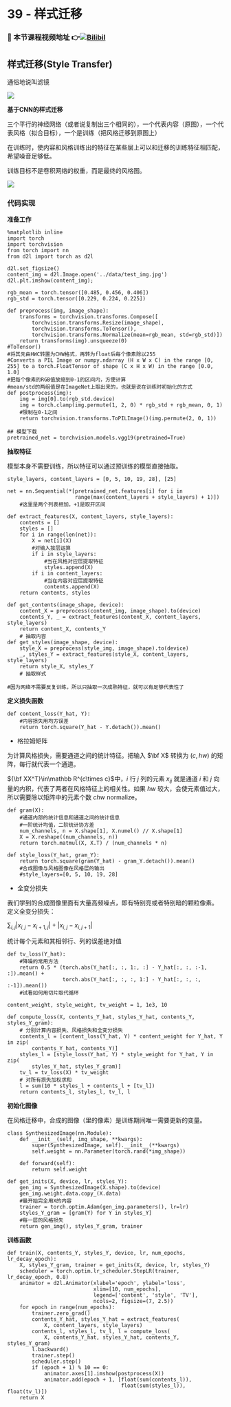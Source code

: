 # 39 - 样式迁移

### 🎦 本节课程视频地址 👉[![Bilibil](https://i2.hdslb.com/bfs/archive/be5a425d39483a2af5950792d4c9a1a1753a81ea.jpg@640w_400h_100Q_1c.webp)](https://www.bilibili.com/video/BV1Eh41167GN)
## 样式迁移(Style Transfer)

通俗地说叫滤镜

![](\Images/039-01.gif)

**基于CNN的样式迁移**

三个平行的神经网络（或者说复制出三个相同的），一个代表内容（原图），一个代表风格（拟合目标），一个是训练（把风格迁移到原图上）

在训练时，使内容和风格训练出的特征在某些层上可以和迁移的训练特征相匹配，希望噪音足够低。

训练目标不是卷积网络的权重，而是最终的风格图。

![](\Images/039-02.png)

### 代码实现

**准备工作**

```
%matplotlib inline
import torch
import torchvision
from torch import nn
from d2l import torch as d2l

d2l.set_figsize()
content_img = d2l.Image.open('../data/test_img.jpg')
d2l.plt.imshow(content_img);
```

```
rgb_mean = torch.tensor([0.485, 0.456, 0.406])
rgb_std = torch.tensor([0.229, 0.224, 0.225])

def preprocess(img, image_shape):
    transforms = torchvision.transforms.Compose([
        torchvision.transforms.Resize(image_shape),
        torchvision.transforms.ToTensor(),
        torchvision.transforms.Normalize(mean=rgb_mean, std=rgb_std)])
    return transforms(img).unsqueeze(0)
#ToTensor()
#将其先由HWC转置为CHW格式，再转为float后每个像素除以255
#Converts a PIL Image or numpy.ndarray (H x W x C) in the range [0, 255] to a torch.FloatTensor of shape (C x H x W) in the range [0.0, 1.0]
#把每个像素的RGB值放缩到0-1的区间内，方便计算
#mean/std的两组值是在ImageNet上取出来的，也就是说在训练时初始化的方式
def postprocess(img):
    img = img[0].to(rgb_std.device)
    img = torch.clamp(img.permute(1, 2, 0) * rgb_std + rgb_mean, 0, 1)
    #限制在0-1之间
    return torchvision.transforms.ToPILImage()(img.permute(2, 0, 1))

## 模型下载
pretrained_net = torchvision.models.vgg19(pretrained=True)
```

**抽取特征**

模型本身不需要训练，所以特征可以通过预训练的模型直接抽取。

```
style_layers, content_layers = [0, 5, 10, 19, 28], [25]

net = nn.Sequential(*[pretrained_net.features[i] for i in
                      range(max(content_layers + style_layers) + 1)])
    #这里是两个列表相加，+1是取开区间

def extract_features(X, content_layers, style_layers):
    contents = []
    styles = []
    for i in range(len(net)):
        X = net[i](X)
        #对输入按层运算
        if i in style_layers:
            #当在风格对应层提取特征
            styles.append(X)
        if i in content_layers:
            #当在内容对应层提取特征
            contents.append(X)
    return contents, styles

def get_contents(image_shape, device):
    content_X = preprocess(content_img, image_shape).to(device)
    contents_Y, _ = extract_features(content_X, content_layers, style_layers)
    return content_X, contents_Y
    # 抽取内容
def get_styles(image_shape, device):
    style_X = preprocess(style_img, image_shape).to(device)
    _, styles_Y = extract_features(style_X, content_layers, style_layers)
    return style_X, styles_Y
    # 抽取样式

#因为网络不需要反复训练，所以只抽取一次成熟特征，就可以有足够代表性了
```
**定义损失函数**

```
def content_loss(Y_hat, Y):
    #内容损失用均方误差
    return torch.square(Y_hat - Y.detach()).mean()
```
- 格拉姆矩阵

为计算风格损失，需要通道之间的统计特征。把输入 $\bf X$ 转换为 $(c,hw)$ 的矩阵，每行就代表一个通道。

${\bf XX^T}\in\mathbb R^{c\times c}$中，$i$ 行 $j$ 列的元素 $x_{ij}$ 就是通道 $i$ 和 $j$ 向量的内积，代表了两者在风格特征上的相关性。如果 $hw$ 较大，会使元素值过大，所以需要除以矩阵中的元素个数 $chw$ normalize。

```
def gram(X):
    #通道内部的统计信息和通道之间的统计信息
    #一阶统计均值，二阶统计协方差
    num_channels, n = X.shape[1], X.numel() // X.shape[1]
    X = X.reshape((num_channels, n))
    return torch.matmul(X, X.T) / (num_channels * n)

def style_loss(Y_hat, gram_Y):
    return torch.square(gram(Y_hat) - gram_Y.detach()).mean()
    #合成图像与风格图像在风格层的输出
    #style_layers=[0, 5, 10, 19, 28]
```
- 全变分损失

我们学到的合成图像里面有大量高频噪点，即有特别亮或者特别暗的颗粒像素。 定义全变分损失：

$\sum_{i,j}|x_{i,j}-x_{i+1,j}|+|x_{i,j}-x_{i,j+1}|$

统计每个元素和其相邻行、列的误差绝对值

```
def tv_loss(Y_hat):
    #降噪的常用方法
    return 0.5 * (torch.abs(Y_hat[:, :, 1:, :] - Y_hat[:, :, :-1, :]).mean() +
                  torch.abs(Y_hat[:, :, :, 1:] - Y_hat[:, :, :, :-1]).mean())
    #试看如何用切片取代循环
```

```
content_weight, style_weight, tv_weight = 1, 1e3, 10

def compute_loss(X, contents_Y_hat, styles_Y_hat, contents_Y, styles_Y_gram):
    # 分别计算内容损失、风格损失和全变分损失
    contents_l = [content_loss(Y_hat, Y) * content_weight for Y_hat, Y in zip(
        contents_Y_hat, contents_Y)]
    styles_l = [style_loss(Y_hat, Y) * style_weight for Y_hat, Y in zip(
        styles_Y_hat, styles_Y_gram)]
    tv_l = tv_loss(X) * tv_weight
    # 对所有损失加权求和
    l = sum(10 * styles_l + contents_l + [tv_l])
    return contents_l, styles_l, tv_l, l
```
**初始化图像**

在风格迁移中，合成的图像（里的像素）是训练期间唯一需要更新的变量。

```
class SynthesizedImage(nn.Module):
    def __init__(self, img_shape, **kwargs):
        super(SynthesizedImage, self).__init__(**kwargs)
        self.weight = nn.Parameter(torch.rand(*img_shape))

    def forward(self):
        return self.weight

def get_inits(X, device, lr, styles_Y):
    gen_img = SynthesizedImage(X.shape).to(device)
    gen_img.weight.data.copy_(X.data)
    #最开始完全用X的内容
    trainer = torch.optim.Adam(gen_img.parameters(), lr=lr)
    styles_Y_gram = [gram(Y) for Y in styles_Y]
    #每一层的风格损失
    return gen_img(), styles_Y_gram, trainer
```
**训练函数**

```
def train(X, contents_Y, styles_Y, device, lr, num_epochs, lr_decay_epoch):
    X, styles_Y_gram, trainer = get_inits(X, device, lr, styles_Y)
    scheduler = torch.optim.lr_scheduler.StepLR(trainer, lr_decay_epoch, 0.8)
    animator = d2l.Animator(xlabel='epoch', ylabel='loss',
                            xlim=[10, num_epochs],
                            legend=['content', 'style', 'TV'],
                            ncols=2, figsize=(7, 2.5))
    for epoch in range(num_epochs):
        trainer.zero_grad()
        contents_Y_hat, styles_Y_hat = extract_features(
            X, content_layers, style_layers)
        contents_l, styles_l, tv_l, l = compute_loss(
            X, contents_Y_hat, styles_Y_hat, contents_Y, styles_Y_gram)
        l.backward()
        trainer.step()
        scheduler.step()
        if (epoch + 1) % 10 == 0:
            animator.axes[1].imshow(postprocess(X))
            animator.add(epoch + 1, [float(sum(contents_l)),
                                     float(sum(styles_l)), float(tv_l)])
    return X
```